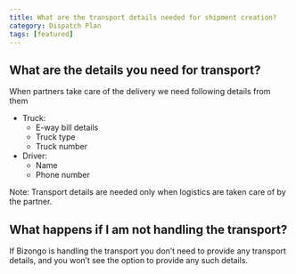 ```yaml
---
title: What are the transport details needed for shipment creation?
category: Dispatch Plan
tags: [featured]
---
```

## What are the details you need for transport?
When partners take care of the delivery we need following details from them
- Truck:
    - E-way bill details
    - Truck type
    - Truck number
- Driver:
    - Name
    - Phone number
    
Note: Transport details are needed only when logistics are taken care of by the partner.

## What happens if I am not handling the transport?
If Bizongo is handling the transport you don’t need to provide any transport details, and you won’t see the option to provide any such details.